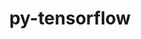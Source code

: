 ---
title: "py-tensorflow"
layout: cache
categories: [package, develop-2024-11-03]
meta: {"versions": ["2.16.1-rocm-enhanced", "2.16.2", "2.17.0"], "compilers": ["gcc@=11.4.0", "gcc@=13.2.0"], "oss": ["ubuntu22.04", "ubuntu24.04"], "platforms": ["linux"], "targets": ["aarch64", "neoverse_v1", "x86_64_v3"], "stacks": ["e4s", "e4s-neoverse_v1", "ml-linux-aarch64-cpu", "ml-linux-aarch64-cuda", "ml-linux-x86_64-cpu", "ml-linux-x86_64-cuda", "ml-linux-x86_64-rocm", "root"], "num_specs": 12, "num_specs_by_stack": {"root": 12, "e4s-neoverse_v1": 1, "e4s": 1, "ml-linux-aarch64-cpu": 2, "ml-linux-aarch64-cuda": 2, "ml-linux-x86_64-cpu": 2, "ml-linux-x86_64-cuda": 2, "ml-linux-x86_64-rocm": 2}}
spec_details: [{"hash": "azv4b6utlg5hkmcxuzbsp27kyjfwessk", "compiler": "gcc@=11.4.0", "versions": ["2.16.2"], "os": "ubuntu22.04", "platform": "linux", "target": "neoverse_v1", "variants": ["~android", "~aws", "build_system=generic", "~computecpp", "~cuda", "+dynamic_kernels", "~gcp", "~gdr", "~hdfs", "~ios", "~jemalloc", "~mkl", "~monolithic", "+mpi", "~nccl", "~ngraph", "~numa", "~opencl", "patches=2017b3e,e538be3", "~rocm", "~tensorrt", "~verbs", "+xla"], "stacks": ["root", "e4s-neoverse_v1"], "size": "-", "tarball": "https://binaries.spack.io/develop-2024-11-03/build_cache/linux-ubuntu22.04-neoverse_v1/gcc-11.4.0/py-tensorflow-2.16.2/linux-ubuntu22.04-neoverse_v1-gcc-11.4.0-py-tensorflow-2.16.2-azv4b6utlg5hkmcxuzbsp27kyjfwessk.spack"}, {"hash": "vc4t64jdwrbhp2sgvl5wggcdvxzg4ph2", "compiler": "gcc@=11.4.0", "versions": ["2.16.2"], "os": "ubuntu22.04", "platform": "linux", "target": "x86_64_v3", "variants": ["~android", "~aws", "build_system=generic", "~computecpp", "~cuda", "+dynamic_kernels", "~gcp", "~gdr", "~hdfs", "~ios", "~jemalloc", "~mkl", "~monolithic", "+mpi", "~nccl", "~ngraph", "~numa", "~opencl", "patches=2017b3e", "~rocm", "~tensorrt", "~verbs", "+xla"], "stacks": ["root", "e4s"], "size": "-", "tarball": "https://binaries.spack.io/develop-2024-11-03/build_cache/linux-ubuntu22.04-x86_64_v3/gcc-11.4.0/py-tensorflow-2.16.2/linux-ubuntu22.04-x86_64_v3-gcc-11.4.0-py-tensorflow-2.16.2-vc4t64jdwrbhp2sgvl5wggcdvxzg4ph2.spack"}, {"hash": "commxnl54l5dif33n5iqpyvvvifsxgum", "compiler": "gcc@=13.2.0", "versions": ["2.17.0"], "os": "ubuntu24.04", "platform": "linux", "target": "aarch64", "variants": ["~android", "~aws", "build_system=generic", "~computecpp", "~cuda", "+dynamic_kernels", "~gcp", "~gdr", "~hdfs", "~ios", "~jemalloc", "~mkl", "~monolithic", "~mpi", "~nccl", "~ngraph", "~numa", "~opencl", "patches=2017b3e,e538be3", "~rocm", "~tensorrt", "~verbs", "+xla"], "stacks": ["ml-linux-aarch64-cpu", "root"], "size": "-", "tarball": "https://binaries.spack.io/develop-2024-11-03/build_cache/linux-ubuntu24.04-aarch64/gcc-13.2.0/py-tensorflow-2.17.0/linux-ubuntu24.04-aarch64-gcc-13.2.0-py-tensorflow-2.17.0-commxnl54l5dif33n5iqpyvvvifsxgum.spack"}, {"hash": "cphk76xlzad5a7jcdto5f46gihxibero", "compiler": "gcc@=13.2.0", "versions": ["2.17.0"], "os": "ubuntu24.04", "platform": "linux", "target": "aarch64", "variants": ["~android", "~aws", "build_system=generic", "~computecpp", "+cuda", "cuda_arch=80", "+dynamic_kernels", "~gcp", "~gdr", "~hdfs", "~ios", "~jemalloc", "~mkl", "~monolithic", "~mpi", "+nccl", "~ngraph", "~numa", "~opencl", "patches=2017b3e,e538be3", "~rocm", "~tensorrt", "~verbs", "+xla"], "stacks": ["ml-linux-aarch64-cuda", "root"], "size": "-", "tarball": "https://binaries.spack.io/develop-2024-11-03/build_cache/linux-ubuntu24.04-aarch64/gcc-13.2.0/py-tensorflow-2.17.0/linux-ubuntu24.04-aarch64-gcc-13.2.0-py-tensorflow-2.17.0-cphk76xlzad5a7jcdto5f46gihxibero.spack"}, {"hash": "kiejgvft6sdosjpsmuyrnx7iyqof34mq", "compiler": "gcc@=13.2.0", "versions": ["2.17.0"], "os": "ubuntu24.04", "platform": "linux", "target": "aarch64", "variants": ["~android", "~aws", "build_system=generic", "~computecpp", "+cuda", "cuda_arch=80", "+dynamic_kernels", "~gcp", "~gdr", "~hdfs", "~ios", "~jemalloc", "~mkl", "~monolithic", "~mpi", "+nccl", "~ngraph", "~numa", "~opencl", "patches=2017b3e,e538be3", "~rocm", "~tensorrt", "~verbs", "+xla"], "stacks": ["ml-linux-aarch64-cuda", "root"], "size": "-", "tarball": "https://binaries.spack.io/develop-2024-11-03/build_cache/linux-ubuntu24.04-aarch64/gcc-13.2.0/py-tensorflow-2.17.0/linux-ubuntu24.04-aarch64-gcc-13.2.0-py-tensorflow-2.17.0-kiejgvft6sdosjpsmuyrnx7iyqof34mq.spack"}, {"hash": "7scl4fv4mi63qyz2hdhq2vlx6opn5hei", "compiler": "gcc@=13.2.0", "versions": ["2.17.0"], "os": "ubuntu24.04", "platform": "linux", "target": "aarch64", "variants": ["~android", "~aws", "build_system=generic", "~computecpp", "~cuda", "+dynamic_kernels", "~gcp", "~gdr", "~hdfs", "~ios", "~jemalloc", "~mkl", "~monolithic", "~mpi", "~nccl", "~ngraph", "~numa", "~opencl", "patches=2017b3e,e538be3", "~rocm", "~tensorrt", "~verbs", "+xla"], "stacks": ["ml-linux-aarch64-cpu", "root"], "size": "-", "tarball": "https://binaries.spack.io/develop-2024-11-03/build_cache/linux-ubuntu24.04-aarch64/gcc-13.2.0/py-tensorflow-2.17.0/linux-ubuntu24.04-aarch64-gcc-13.2.0-py-tensorflow-2.17.0-7scl4fv4mi63qyz2hdhq2vlx6opn5hei.spack"}, {"hash": "3gwqezbw4vq7c4pywoulmidfhxlvasd2", "compiler": "gcc@=13.2.0", "versions": ["2.17.0"], "os": "ubuntu24.04", "platform": "linux", "target": "x86_64_v3", "variants": ["~android", "~aws", "build_system=generic", "~computecpp", "~cuda", "+dynamic_kernels", "~gcp", "~gdr", "~hdfs", "~ios", "~jemalloc", "~mkl", "~monolithic", "~mpi", "~nccl", "~ngraph", "~numa", "~opencl", "patches=2017b3e", "~rocm", "~tensorrt", "~verbs", "+xla"], "stacks": ["root", "ml-linux-x86_64-cpu"], "size": "-", "tarball": "https://binaries.spack.io/develop-2024-11-03/build_cache/linux-ubuntu24.04-x86_64_v3/gcc-13.2.0/py-tensorflow-2.17.0/linux-ubuntu24.04-x86_64_v3-gcc-13.2.0-py-tensorflow-2.17.0-3gwqezbw4vq7c4pywoulmidfhxlvasd2.spack"}, {"hash": "zqhyxxifgbqnasfu3qy6x3u4vkramafr", "compiler": "gcc@=13.2.0", "versions": ["2.17.0"], "os": "ubuntu24.04", "platform": "linux", "target": "x86_64_v3", "variants": ["~android", "~aws", "build_system=generic", "~computecpp", "+cuda", "cuda_arch=80", "+dynamic_kernels", "~gcp", "~gdr", "~hdfs", "~ios", "~jemalloc", "~mkl", "~monolithic", "~mpi", "+nccl", "~ngraph", "~numa", "~opencl", "patches=2017b3e", "~rocm", "~tensorrt", "~verbs", "+xla"], "stacks": ["root", "ml-linux-x86_64-cuda"], "size": "-", "tarball": "https://binaries.spack.io/develop-2024-11-03/build_cache/linux-ubuntu24.04-x86_64_v3/gcc-13.2.0/py-tensorflow-2.17.0/linux-ubuntu24.04-x86_64_v3-gcc-13.2.0-py-tensorflow-2.17.0-zqhyxxifgbqnasfu3qy6x3u4vkramafr.spack"}, {"hash": "yr76k4fylfvysg3ppc4ghzbv3gjlck3i", "compiler": "gcc@=13.2.0", "versions": ["2.16.1-rocm-enhanced"], "os": "ubuntu24.04", "platform": "linux", "target": "x86_64_v3", "variants": ["amdgpu_target=gfx90a", "~android", "~aws", "build_system=generic", "~computecpp", "~cuda", "+dynamic_kernels", "~gcp", "~gdr", "~hdfs", "~ios", "~jemalloc", "~mkl", "~monolithic", "~mpi", "+nccl", "~ngraph", "~numa", "~opencl", "patches=2017b3e,43f1519,75a61a7,82554a8,a4c0fd6", "+rocm", "~tensorrt", "~verbs", "+xla"], "stacks": ["root", "ml-linux-x86_64-rocm"], "size": "-", "tarball": "https://binaries.spack.io/develop-2024-11-03/build_cache/linux-ubuntu24.04-x86_64_v3/gcc-13.2.0/py-tensorflow-2.16.1-rocm-enhanced/linux-ubuntu24.04-x86_64_v3-gcc-13.2.0-py-tensorflow-2.16.1-rocm-enhanced-yr76k4fylfvysg3ppc4ghzbv3gjlck3i.spack"}, {"hash": "kbcg6hdpcepdp45fyh3krx6hyf464pqb", "compiler": "gcc@=13.2.0", "versions": ["2.16.1-rocm-enhanced"], "os": "ubuntu24.04", "platform": "linux", "target": "x86_64_v3", "variants": ["amdgpu_target=gfx90a", "~android", "~aws", "build_system=generic", "~computecpp", "~cuda", "+dynamic_kernels", "~gcp", "~gdr", "~hdfs", "~ios", "~jemalloc", "~mkl", "~monolithic", "~mpi", "+nccl", "~ngraph", "~numa", "~opencl", "patches=2017b3e,43f1519,75a61a7,82554a8,a4c0fd6", "+rocm", "~tensorrt", "~verbs", "+xla"], "stacks": ["root", "ml-linux-x86_64-rocm"], "size": "-", "tarball": "https://binaries.spack.io/develop-2024-11-03/build_cache/linux-ubuntu24.04-x86_64_v3/gcc-13.2.0/py-tensorflow-2.16.1-rocm-enhanced/linux-ubuntu24.04-x86_64_v3-gcc-13.2.0-py-tensorflow-2.16.1-rocm-enhanced-kbcg6hdpcepdp45fyh3krx6hyf464pqb.spack"}, {"hash": "4e6zgtqoik4jxs2ago5asvuqxwgl24se", "compiler": "gcc@=13.2.0", "versions": ["2.17.0"], "os": "ubuntu24.04", "platform": "linux", "target": "x86_64_v3", "variants": ["~android", "~aws", "build_system=generic", "~computecpp", "~cuda", "+dynamic_kernels", "~gcp", "~gdr", "~hdfs", "~ios", "~jemalloc", "~mkl", "~monolithic", "~mpi", "~nccl", "~ngraph", "~numa", "~opencl", "patches=2017b3e", "~rocm", "~tensorrt", "~verbs", "+xla"], "stacks": ["root", "ml-linux-x86_64-cpu"], "size": "-", "tarball": "https://binaries.spack.io/develop-2024-11-03/build_cache/linux-ubuntu24.04-x86_64_v3/gcc-13.2.0/py-tensorflow-2.17.0/linux-ubuntu24.04-x86_64_v3-gcc-13.2.0-py-tensorflow-2.17.0-4e6zgtqoik4jxs2ago5asvuqxwgl24se.spack"}, {"hash": "s7zo3jzlg7mzvt6c75w5wnu5benvnwfw", "compiler": "gcc@=13.2.0", "versions": ["2.17.0"], "os": "ubuntu24.04", "platform": "linux", "target": "x86_64_v3", "variants": ["~android", "~aws", "build_system=generic", "~computecpp", "+cuda", "cuda_arch=80", "+dynamic_kernels", "~gcp", "~gdr", "~hdfs", "~ios", "~jemalloc", "~mkl", "~monolithic", "~mpi", "+nccl", "~ngraph", "~numa", "~opencl", "patches=2017b3e", "~rocm", "~tensorrt", "~verbs", "+xla"], "stacks": ["root", "ml-linux-x86_64-cuda"], "size": "-", "tarball": "https://binaries.spack.io/develop-2024-11-03/build_cache/linux-ubuntu24.04-x86_64_v3/gcc-13.2.0/py-tensorflow-2.17.0/linux-ubuntu24.04-x86_64_v3-gcc-13.2.0-py-tensorflow-2.17.0-s7zo3jzlg7mzvt6c75w5wnu5benvnwfw.spack"}]
---